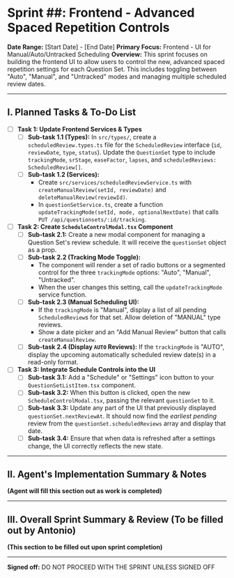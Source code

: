 # Sprint ##: Frontend - Advanced Spaced Repetition Controls

**Date Range:** [Start Date] - [End Date]
**Primary Focus:** Frontend - UI for Manual/Auto/Untracked Scheduling
**Overview:** This sprint focuses on building the frontend UI to allow users to control the new, advanced spaced repetition settings for each Question Set. This includes toggling between "Auto", "Manual", and "Untracked" modes and managing multiple scheduled review dates.

---

## I. Planned Tasks & To-Do List

- [ ] **Task 1: Update Frontend Services & Types**
    - [ ] **Sub-task 1.1 (Types):** In `src/types/`, create a `scheduledReview.types.ts` file for the `ScheduledReview` interface (`id`, `reviewDate`, `type`, `status`). Update the `QuestionSet` type to include `trackingMode`, `srStage`, `easeFactor`, `lapses`, and `scheduledReviews: ScheduledReview[]`.
    - [ ] **Sub-task 1.2 (Services):**
        * Create `src/services/scheduledReviewService.ts` with `createManualReview(setId, reviewDate)` and `deleteManualReview(reviewId)`.
        * In `questionSetService.ts`, create a function `updateTrackingMode(setId, mode, optionalNextDate)` that calls `PUT /api/questionsets/:id/tracking`.

- [ ] **Task 2: Create `ScheduleControlModal.tsx` Component**
    - [ ] **Sub-task 2.1:** Create a new modal component for managing a Question Set's review schedule. It will receive the `questionSet` object as a prop.
    - [ ] **Sub-task 2.2 (Tracking Mode Toggle):**
        * The component will render a set of radio buttons or a segmented control for the three `trackingMode` options: "Auto", "Manual", "Untracked".
        * When the user changes this setting, call the `updateTrackingMode` service function.
    - [ ] **Sub-task 2.3 (Manual Scheduling UI):**
        * If the `trackingMode` is "Manual", display a list of all pending `ScheduledReview`s for that set. Allow deletion of "MANUAL" type reviews.
        * Show a date picker and an "Add Manual Review" button that calls `createManualReview`.
    - [ ] **Sub-task 2.4 (Display `AUTO` Reviews):** If the `trackingMode` is "AUTO", display the upcoming automatically scheduled review date(s) in a read-only format.

- [ ] **Task 3: Integrate Schedule Controls into the UI**
    - [ ] **Sub-task 3.1:** Add a "Schedule" or "Settings" icon button to your `QuestionSetListItem.tsx` component.
    - [ ] **Sub-task 3.2:** When this button is clicked, open the new `ScheduleControlModal.tsx`, passing the relevant `questionSet` to it.
    - [ ] **Sub-task 3.3:** Update any part of the UI that previously displayed `questionSet.nextReviewAt`. It should now find the *earliest pending* review from the `questionSet.scheduledReviews` array and display that date.
    - [ ] **Sub-task 3.4:** Ensure that when data is refreshed after a settings change, the UI correctly reflects the new state.

---

## II. Agent's Implementation Summary & Notes
**(Agent will fill this section out as work is completed)**

---

## III. Overall Sprint Summary & Review (To be filled out by Antonio)
**(This section to be filled out upon sprint completion)**

---
**Signed off:** DO NOT PROCEED WITH THE SPRINT UNLESS SIGNED OFF